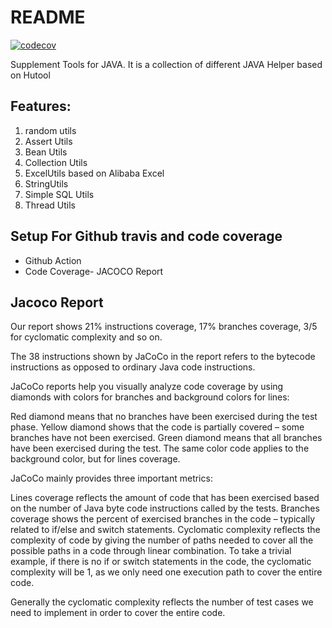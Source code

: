 # README

[![codecov](https://codecov.io/gh/qdriven/qmeta-supplement/branch/master/graph/badge.svg)](https://codecov.io/gh/qdriven/qmeta-supplement)


Supplement Tools for JAVA. It is a collection
of different JAVA Helper based on Hutool

## Features:

1. random utils
2. Assert Utils
3. Bean Utils
4. Collection Utils
5. ExcelUtils based on Alibaba Excel
6. StringUtils
7. Simple SQL Utils
8. Thread Utils

## Setup For Github travis and code coverage

- Github Action
- Code Coverage- JACOCO Report

## Jacoco Report

Our report shows 21% instructions coverage, 17% branches coverage, 3/5 for cyclomatic complexity and so on.

The 38 instructions shown by JaCoCo in the report refers to the bytecode instructions as opposed to ordinary Java code instructions.

JaCoCo reports help you visually analyze code coverage by using diamonds with colors for branches and background colors for lines:

Red diamond means that no branches have been exercised during the test phase.
Yellow diamond shows that the code is partially covered – some branches have not been exercised.
Green diamond means that all branches have been exercised during the test.
The same color code applies to the background color, but for lines coverage.

JaCoCo mainly provides three important metrics:

Lines coverage reflects the amount of code that has been exercised based on the number of Java byte code instructions called by the tests.
Branches coverage shows the percent of exercised branches in the code – typically related to if/else and switch statements.
Cyclomatic complexity reflects the complexity of code by giving the number of paths needed to cover all the possible paths in a code through linear combination.
To take a trivial example, if there is no if or switch statements in the code, the cyclomatic complexity will be 1, as we only need one execution path to cover the entire code.

Generally the cyclomatic complexity reflects the number of test cases we need to implement in order to cover the entire code.